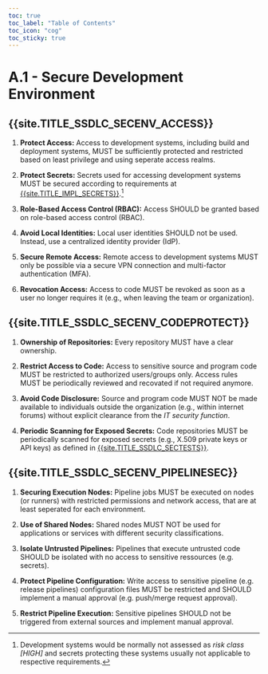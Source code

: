 ```yaml
---
toc: true
toc_label: "Table of Contents"
toc_icon: "cog"
toc_sticky: true
---
```

# A.1 - Secure Development Environment

## {{site.TITLE_SSDLC_SECENV_ACCESS}}

1. **Protect Access:** Access to development systems, including build and deployment systems, MUST be sufficiently protected and restricted based on least privilege and using seperate access realms.

2. **Protect Secrets:** Secrets used for accessing development systems MUST be secured according to requirements at [{{site.TITLE_IMPL_SECRETS}}]({{site.URL_IMPL_SECRETS}}).[^1]

3. **Role-Based Access Control (RBAC):** Access SHOULD be granted based on role-based access control (RBAC).

4. **Avoid Local Identities:** Local user identities SHOULD not be used. Instead, use a centralized identity provider (IdP).

5. **Secure Remote Access:** Remote access to development systems MUST only be possible via a secure VPN connection and multi-factor authentication (MFA).

6. **Revocation Access:** Access to code MUST be revoked as soon as a user no longer requires it (e.g., when leaving the team or organization).

## {{site.TITLE_SSDLC_SECENV_CODEPROTECT}}

1. **Ownership of Repositories:** Every repository MUST have a clear ownership.

2. **Restrict Access to Code:** Access to sensitive source and program code MUST be restricted to authorized users/groups only. Access rules MUST be periodically reviewed and recovated if not required anymore. 

3. **Avoid Code Disclosure:** Source and program code MUST NOT be made available to individuals outside the organization (e.g., within internet forums) without explicit clearance from the *IT security function*.

4. **Periodic Scanning for Exposed Secrets:** Code repositories MUST be periodically scanned for exposed secrets (e.g., X.509 private keys or API keys) as defined in [{{site.TITLE_SSDLC_SECTESTS}}]({{site.URL_SSDLC_SECTESTS}}).

## {{site.TITLE_SSDLC_SECENV_PIPELINESEC}}

1. **Securing Execution Nodes:** Pipeline jobs MUST be executed on nodes (or runners) with restricted permissions and network access, that are at least seperated for each environment.

2. **Use of Shared Nodes:** Shared nodes MUST NOT be used for applications or services with different security classifications.

3. **Isolate Untrusted Pipelines:** Pipelines that execute untrusted code SHOULD be isolated with no access to sensitive ressources (e.g. secrets).

4. **Protect Pipeline Configuration:** Write access to sensitive pipeline (e.g. release pipelines) configuration files MUST be restricted and SHOULD implement a manual approval (e.g. push/merge request approval).

5. **Restrict Pipeline Execution:** Sensitive pipelines SHOULD not be triggered from external sources and implement manual approval.


[^1]: Development systems would be normally not assessed as *risk class [HIGH]* and secrets protecting these systems usually not applicable to respective requirements.
